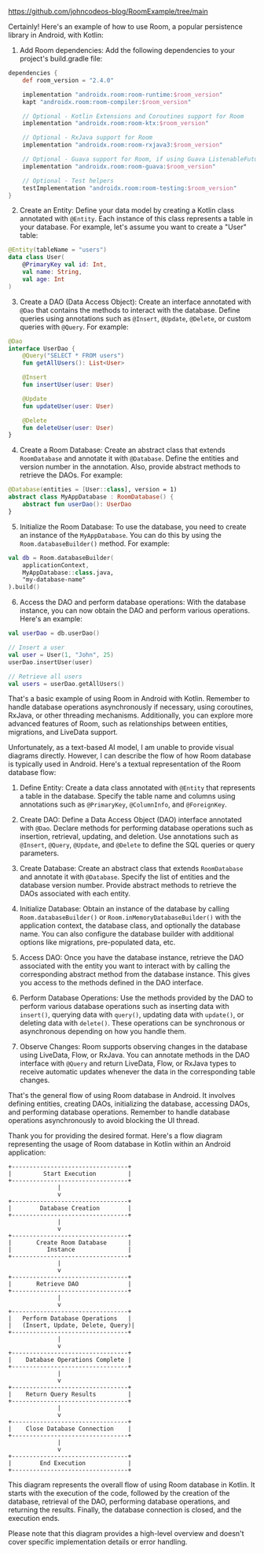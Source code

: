 https://github.com/johncodeos-blog/RoomExample/tree/main


Certainly! Here's an example of how to use Room, a popular persistence library in Android, with Kotlin:

1. Add Room dependencies: Add the following dependencies to your project's build.gradle file:

```groovy
dependencies {
    def room_version = "2.4.0"

    implementation "androidx.room:room-runtime:$room_version"
    kapt "androidx.room:room-compiler:$room_version"

    // Optional - Kotlin Extensions and Coroutines support for Room
    implementation "androidx.room:room-ktx:$room_version"

    // Optional - RxJava support for Room
    implementation "androidx.room:room-rxjava3:$room_version"

    // Optional - Guava support for Room, if using Guava ListenableFuture
    implementation "androidx.room:room-guava:$room_version"

    // Optional - Test helpers
    testImplementation "androidx.room:room-testing:$room_version"
}
```

2. Create an Entity: Define your data model by creating a Kotlin class annotated with `@Entity`. Each instance of this class represents a table in your database. For example, let's assume you want to create a "User" table:

```kotlin
@Entity(tableName = "users")
data class User(
    @PrimaryKey val id: Int,
    val name: String,
    val age: Int
)
```

3. Create a DAO (Data Access Object): Create an interface annotated with `@Dao` that contains the methods to interact with the database. Define queries using annotations such as `@Insert`, `@Update`, `@Delete`, or custom queries with `@Query`. For example:

```kotlin
@Dao
interface UserDao {
    @Query("SELECT * FROM users")
    fun getAllUsers(): List<User>

    @Insert
    fun insertUser(user: User)

    @Update
    fun updateUser(user: User)

    @Delete
    fun deleteUser(user: User)
}
```

4. Create a Room Database: Create an abstract class that extends `RoomDatabase` and annotate it with `@Database`. Define the entities and version number in the annotation. Also, provide abstract methods to retrieve the DAOs. For example:

```kotlin
@Database(entities = [User::class], version = 1)
abstract class MyAppDatabase : RoomDatabase() {
    abstract fun userDao(): UserDao
}
```

5. Initialize the Room Database: To use the database, you need to create an instance of the `MyAppDatabase`. You can do this by using the `Room.databaseBuilder()` method. For example:

```kotlin
val db = Room.databaseBuilder(
    applicationContext,
    MyAppDatabase::class.java,
    "my-database-name"
).build()
```

6. Access the DAO and perform database operations: With the database instance, you can now obtain the DAO and perform various operations. Here's an example:

```kotlin
val userDao = db.userDao()

// Insert a user
val user = User(1, "John", 25)
userDao.insertUser(user)

// Retrieve all users
val users = userDao.getAllUsers()
```

That's a basic example of using Room in Android with Kotlin. Remember to handle database operations asynchronously if necessary, using coroutines, RxJava, or other threading mechanisms. Additionally, you can explore more advanced features of Room, such as relationships between entities, migrations, and LiveData support.


Unfortunately, as a text-based AI model, I am unable to provide visual diagrams directly. However, I can describe the flow of how Room database is typically used in Android. Here's a textual representation of the Room database flow:

1. Define Entity: Create a data class annotated with `@Entity` that represents a table in the database. Specify the table name and columns using annotations such as `@PrimaryKey`, `@ColumnInfo`, and `@ForeignKey`.

2. Create DAO: Define a Data Access Object (DAO) interface annotated with `@Dao`. Declare methods for performing database operations such as insertion, retrieval, updating, and deletion. Use annotations such as `@Insert`, `@Query`, `@Update`, and `@Delete` to define the SQL queries or query parameters.

3. Create Database: Create an abstract class that extends `RoomDatabase` and annotate it with `@Database`. Specify the list of entities and the database version number. Provide abstract methods to retrieve the DAOs associated with each entity.

4. Initialize Database: Obtain an instance of the database by calling `Room.databaseBuilder()` or `Room.inMemoryDatabaseBuilder()` with the application context, the database class, and optionally the database name. You can also configure the database builder with additional options like migrations, pre-populated data, etc.

5. Access DAO: Once you have the database instance, retrieve the DAO associated with the entity you want to interact with by calling the corresponding abstract method from the database instance. This gives you access to the methods defined in the DAO interface.

6. Perform Database Operations: Use the methods provided by the DAO to perform various database operations such as inserting data with `insert()`, querying data with `query()`, updating data with `update()`, or deleting data with `delete()`. These operations can be synchronous or asynchronous depending on how you handle them.

7. Observe Changes: Room supports observing changes in the database using LiveData, Flow, or RxJava. You can annotate methods in the DAO interface with `@Query` and return LiveData, Flow, or RxJava types to receive automatic updates whenever the data in the corresponding table changes.

That's the general flow of using Room database in Android. It involves defining entities, creating DAOs, initializing the database, accessing DAOs, and performing database operations. Remember to handle database operations asynchronously to avoid blocking the UI thread.




Thank you for providing the desired format. Here's a flow diagram representing the usage of Room database in Kotlin within an Android application:

```
+---------------------------------+
|         Start Execution         |
+---------------------------------+
              |
              v
+---------------------------------+
|        Database Creation        |
+---------------------------------+
              |
              v
+---------------------------------+
|       Create Room Database      |
|          Instance               |
+---------------------------------+
              |
              v
+---------------------------------+
|       Retrieve DAO              |
+---------------------------------+
              |
              v
+---------------------------------+
|   Perform Database Operations   |
|   (Insert, Update, Delete, Query)|
+---------------------------------+
              |
              v
+---------------------------------+
|    Database Operations Complete |
+---------------------------------+
              |
              v
+---------------------------------+
|    Return Query Results         |
+---------------------------------+
              |
              v
+---------------------------------+
|    Close Database Connection    |
+---------------------------------+
              |
              v
+---------------------------------+
|        End Execution            |
+---------------------------------+
```

This diagram represents the overall flow of using Room database in Kotlin. It starts with the execution of the code, followed by the creation of the database, retrieval of the DAO, performing database operations, and returning the results. Finally, the database connection is closed, and the execution ends.

Please note that this diagram provides a high-level overview and doesn't cover specific implementation details or error handling.
